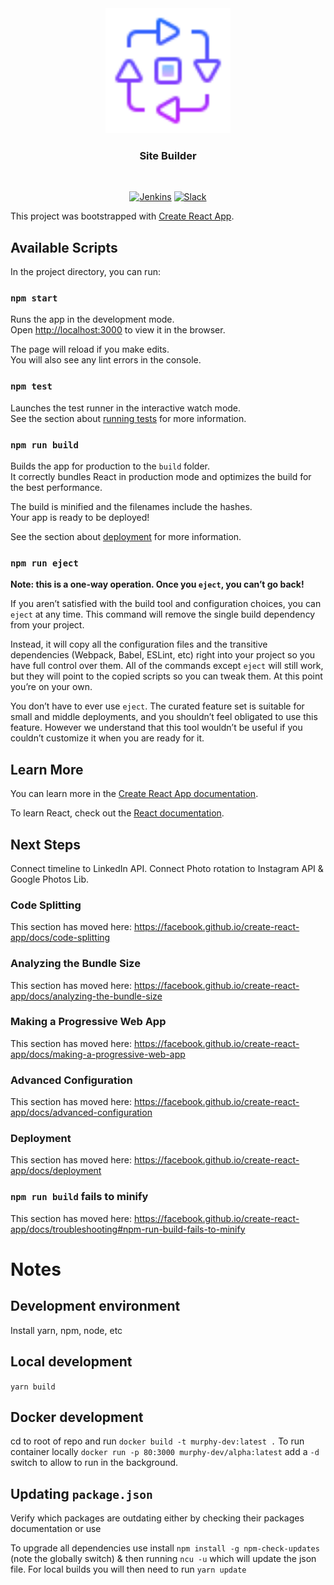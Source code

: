 <!-- Author: Tim Murphy -->

<div align="center">
  <img src="./public/img/process.png" width="200" />
  <h3>Site Builder</h3>
</div>

<br />

<div align="center">  

  [![Jenkins](https://img.shields.io/badge/test-jenkins-blue?style=for-the-badge)](https://jenkins.inradar.net/blue/organizations/jenkins/automaton%2Fstore-demo-app/branches)
  [![Slack](https://img.shields.io/badge/slack-%23demo-purple?style=for-the-badge)](https://automaton.slack.com/archives/C011KC0MATV)
</div>



This project was bootstrapped with [Create React App](https://github.com/facebook/create-react-app).

## Available Scripts

In the project directory, you can run:

### `npm start`

Runs the app in the development mode.<br>
Open [http://localhost:3000](http://localhost:3000) to view it in the browser.

The page will reload if you make edits.<br>
You will also see any lint errors in the console.

### `npm test`

Launches the test runner in the interactive watch mode.<br>
See the section about [running tests](https://facebook.github.io/create-react-app/docs/running-tests) for more information.

### `npm run build`

Builds the app for production to the `build` folder.<br>
It correctly bundles React in production mode and optimizes the build for the best performance.

The build is minified and the filenames include the hashes.<br>
Your app is ready to be deployed!

See the section about [deployment](https://facebook.github.io/create-react-app/docs/deployment) for more information.

### `npm run eject`

**Note: this is a one-way operation. Once you `eject`, you can’t go back!**

If you aren’t satisfied with the build tool and configuration choices, you can `eject` at any time. This command will remove the single build dependency from your project.

Instead, it will copy all the configuration files and the transitive dependencies (Webpack, Babel, ESLint, etc) right into your project so you have full control over them. All of the commands except `eject` will still work, but they will point to the copied scripts so you can tweak them. At this point you’re on your own.

You don’t have to ever use `eject`. The curated feature set is suitable for small and middle deployments, and you shouldn’t feel obligated to use this feature. However we understand that this tool wouldn’t be useful if you couldn’t customize it when you are ready for it.

## Learn More

You can learn more in the [Create React App documentation](https://facebook.github.io/create-react-app/docs/getting-started).

To learn React, check out the [React documentation](https://reactjs.org/).

## Next Steps

Connect timeline to LinkedIn API.
Connect Photo rotation to Instagram API & Google Photos Lib.

### Code Splitting

This section has moved here: https://facebook.github.io/create-react-app/docs/code-splitting

### Analyzing the Bundle Size

This section has moved here: https://facebook.github.io/create-react-app/docs/analyzing-the-bundle-size

### Making a Progressive Web App

This section has moved here: https://facebook.github.io/create-react-app/docs/making-a-progressive-web-app

### Advanced Configuration

This section has moved here: https://facebook.github.io/create-react-app/docs/advanced-configuration

### Deployment

This section has moved here: https://facebook.github.io/create-react-app/docs/deployment

### `npm run build` fails to minify

This section has moved here: https://facebook.github.io/create-react-app/docs/troubleshooting#npm-run-build-fails-to-minify


# Notes

## Development environment
Install yarn, npm, node, etc

## Local development
`yarn build `

## Docker development
cd to root of repo and run `docker build -t murphy-dev:latest .`
To run container locally `docker run -p 80:3000 murphy-dev/alpha:latest` add a `-d` switch to allow to run in the background.

## Updating `package.json`
Verify which packages are outdating either by checking their packages documentation or use 

To upgrade all dependencies use install `npm install -g npm-check-updates` (note the globally switch) & then running `ncu -u` which will update the json file. For local builds you will then need to run `yarn update`